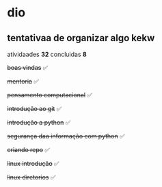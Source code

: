 # dio
## tentativaa de organizar algo kekw



 atividaades **32**
 concluidas **8**      

 <p><s>boas vindas</s>  ✅ </p> 
 <p><s>mentoria</s> ✅ </p> 
 <p><s>pensamento computacional</s>  ✅</p> 
 <p><s>introdução ao git</s>  ✅ </p> 
 <p><s>introdução a python</s>  ✅</p> 
 <p><s>segurança daa informação com python</s> ✅</p> 
 <p><s>criando repo</s> ✅</p> 
 <p><s>linux introdução</s> ✅</p> 
 <p><s>linux diretorios</s> ✅</p> 